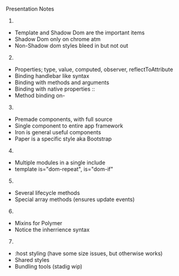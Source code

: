Presentation Notes

1. 
 - Template and Shadow Dom are the important items
 - Shadow Dom only on chrome atm
 - Non-Shadow dom styles bleed in but not out

2.
 - Properties; type, value, computed, observer, reflectToAttribute
 - Binding handlebar like syntax
 - Binding with methods and arguments
 - Binding with native properties <property>::<event>
 - Method binding on-<event>

3.
 - Premade components, with full source
 - Single component to entire app framework
 - Iron is general useful components
 - Paper is a specific style aka Bootstrap

4.
 - Multiple modules in a single include
 - template is="dom-repeat", is="dom-if"

5.
 - Several lifecycle methods
 - Special array methods (ensures update events)

6.
 - Mixins for Polymer
 - Notice the inherrience syntax

7.
 - :host styling (have some size issues, but otherwise works)
 - Shared styles
 - Bundling tools (stadig wip)
